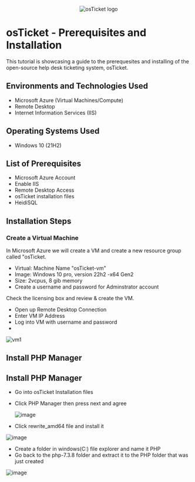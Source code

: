 <p align="center">
<img src="https://i.imgur.com/Clzj7Xs.png" alt="osTicket logo"/>
</p>

<h1>osTicket - Prerequisites and Installation</h1>
This tutorial is showcasing a guide to the prerequesites and installing of the open-source help desk ticketing system, osTicket.<br />

<h2>Environments and Technologies Used</h2>

- Microsoft Azure (Virtual Machines/Compute)
- Remote Desktop
- Internet Information Services (IIS)

<h2>Operating Systems Used </h2>

- Windows 10</b> (21H2)

<h2>List of Prerequisites</h2>

- Microsoft Azure Account
- Enable IIS
- Remote Desktop Access
- osTicket installation files
- HeidiSQL

<h2>Installation Steps</h2>
<h3>Create a Virtual Machine</h3>
In Microsoft Azure we will create a VM and create a new resource group called "osTicket.

- Virtual: Machine Name "osTicket-vm"
- Image: Windows 10 pro, version 22h2 -x64 Gen2
- Size: 2vcpus, 8 gib memory
- Create a username and password for Adminstrator account


Check the licensing box and review & create the VM.

- Open up Remote Desktop Connection
- Enter VM IP Address
- Log into VM with username and password
- 


![vm1](https://github.com/user-attachments/assets/d80efa40-8a41-474e-ae53-1382f6425442)

<h2>Install PHP Manager</h2>








<h2>Install PHP Manager</h2>

- Go into osTicket Installation files
- Click PHP Manager then press next and agree

  ![image](https://github.com/user-attachments/assets/52184a52-97c4-4959-8b12-c6536d554b32)

- Click rewrite_amd64 file and install it

![image](https://github.com/user-attachments/assets/501119c8-cd2f-4915-a55a-c3dc7a2a3051)

- Create a folder in windows(C:) file explorer and name it PHP
- Go back to the php-7.3.8 folder and extract it to the PHP folder that was just created

![image](https://github.com/user-attachments/assets/58b9e00b-c6a2-4ae6-956d-4c9202324355)


